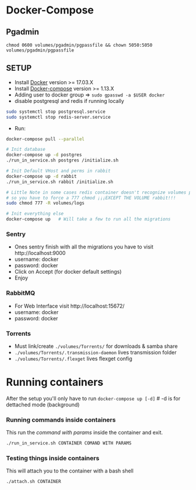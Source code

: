 # Docker-Compose

## Pgadmin
`chmod 0600 volumes/pgadmin/pgpassfile && chown 5050:5050 volumes/pgadmin/pgpassfile`


## SETUP
- Install [Docker](https://docs.docker.com/engine/installation/) version  >= 17.03.X
- Install [Docker-compose](https://docs.docker.com/compose/install/) version >= 1.13.X
- Adding user to docker group => `sudo gpasswd -a $USER docker`
- disable postgresql and redis if running locally

```bash
sudo systemctl stop postgresql.service
sudo systemctl stop redis-server.service
```

- Run:
```bash
docker-compose pull --parallel

# Init database
docker-compose up -d postgres
./run_in_service.sh postgres /initialize.sh

# Init Default VHost and perms in rabbit
docker-compose up -d rabbit
./run_in_service.sh rabbit /initialize.sh

# Little Note in some cases redis container doesn't recognize volumes permissions
# so you have to force a 777 chmod ¡¡¡EXCEPT THE VOLUME rabbit!!!
sudo chmod 777 -R volumes/logs

# Init everything else
docker-compose up   # Will take a few to run all the migrations
```
### Sentry
- Ones sentry finish with all the migrations you have to visit http://localhost:9000
- username: docker
- password: docker
- Click on Accept (for docker default settings)
- Enjoy

### RabbitMQ
- For Web Interface visit http://localhost:15672/
- username: docker
- password: docker


### Torrents
- Must link/create `./volumes/Torrents/` for downloads & samba share
- `./volumes/Torrents/.transmission-daemon` lives transmission folder
- `./volumes/Torrents/.flexget` lives flexget config

# Running containers
After the setup you'll only have to run `docker-compose up [-d]` # -d is for dettached mode (background)

### Running commands inside containers
This run the _command with  params_ inside the container and exit.
```bash
./run_in_service.sh CONTAINER COMAND WITH PARAMS
```
### Testing things inside containers
This will attach you to the container with a bash shell
```bash
./attach.sh CONTAINER
```

